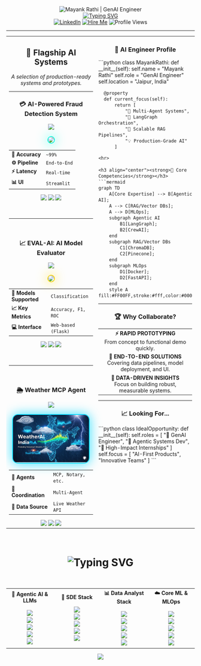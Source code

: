 <!-- 
CORRECTED AND POLISHED README FOR MAYANK RATHI
This version features a new header, an expanded and restructured technology stack, 
and an updated color scheme to reflect a broader SDE and Data Analyst skillset.
-->

<!-- =================================================================================================================== -->
<!-- == HEADER & INTRODUCTION ========================================================================================== -->
<!-- =================================================================================================================== -->

<div align="center">
  <img src="https://capsule-render.vercel.app/api?type=binary&color=gradient&customColorList=2,6,10,12,24&height=250&section=header&text=MAYANK%20RATHI&fontSize=70&fontColor=FFFFFF&animation=fadeIn&fontAlignY=40" alt="Mayank Rathi | GenAI Engineer"/>
</div>

<div align="center">
  <a href="https://git.io/typing-svg">
    <img src="https://readme-typing-svg.demolab.com?font=Fira+Code&weight=600&size=24&duration=2500&pause=500&color=FF00FF&background=FFFFFF00&center=true&vCenter=true&width=1000&lines=Building+State-of-the-Art+Multi-Agent+Systems;Specializing+in+LangGraph+and+CrewAI+Orchestration;Architecting+Scalable+RAG+Pipelines+with+Vector+DBs;Transforming+Ideas+into+Production-Grade+AI+Solutions" alt="Typing SVG">
  </a>
</div>

<div align="center">
  <a href="https://www.linkedin.com/in/mayank-rathi-549b19223/" target="_blank"><img src="https://custom-icon-badges.demolab.com/badge/LINKEDIN-Connect-0077B5?style=flat-square&labelColor=0D1117&logo=linkedin&logoColor=0077B5" alt="LinkedIn"></a>
  <a href="mailto:rathimayank.2005@gmail.com"><img src="https://custom-icon-badges.demolab.com/badge/HIRE_ME-Available-00FF00?style=flat-square&labelColor=0D1117&logo=rocket&logoColor=00FF00" alt="Hire Me"></a>
  <img src="https://komarev.com/ghpvc/?username=rmayank-24&label=PROFILE+VIEWS&color=FF00FF&style=flat-square&labelColor=0D1117" alt="Profile Views">
</div>

---

<!-- =================================================================================================================== -->
<!-- == MAIN TWO-COLUMN LAYOUT (CONTENT & SIDEBAR) ===================================================================== -->
<!-- =================================================================================================================== -->

<table>
<tr>
<td width="65%" valign="top">

  <!-- ================================================================================================================= -->
  <!-- == LEFT COLUMN (MAIN CONTENT) =================================================================================== -->
  <!-- ================================================================================================================= -->

  <h2 align="center">🚀 Flagship AI Systems</h2>
  <p align="center"><i>A selection of production-ready systems and prototypes.</i></p>

  <hr>

  <h3 align="center">💳 AI-Powered Fraud Detection System</h3>
  <div align="center">
    <a href="https://github.com/rmayank-24/AI-POWERED-FRAUD-DETECTION-SYSTEM"><img src="https://img.shields.io/badge/STATUS-PRODUCTION_READY-00FF00?style=flat&labelColor=0D1117"></a>
  </div>
  <p align="center">
    <a href="https://github.com/rmayank-24/AI-POWERED-FRAUD-DETECTION-SYSTEM">
      <img src="https://github.com/user-attachments/assets/222e4765-ca0a-4986-8e56-4b70c2f3a13d" width="90%" style="border-radius: 15px; border: 2px solid #00FFE5; box-shadow: 0 0 30px rgba(0,255,229,0.8);">
    </a>
  </p>
  <table>
    <tr><td><strong>🎯 Accuracy</strong></td><td><code>~99%</code></td></tr>
    <tr><td><strong>⚙️ Pipeline</strong></td><td><code>End-to-End</code></td></tr>
    <tr><td><strong>⚡ Latency</strong></td><td><code>Real-time</code></td></tr>
    <tr><td><strong>📊 UI</strong></td><td><code>Streamlit</code></td></tr>
  </table>
  <div align="center">
    <img src="https://img.shields.io/badge/Python-3776AB?style=flat-square&logo=python&logoColor=white">
    <img src="https://img.shields.io/badge/Scikit--learn-F7931E?style=flat-square&logo=scikit-learn&logoColor=white">
    <img src="https://img.shields.io/badge/Streamlit-FF4B4B?style=flat-square&logo=streamlit&logoColor=white">
  </div>
  
  <br><hr><br>

  <h3 align="center">📈 EVAL-AI: AI Model Evaluator</h3>
  <div align="center">
    <a href="https://github.com/rmayank-24/EVAL-AI"><img src="https://img.shields.io/badge/STATUS-LIVE_DEMO-FFD700?style=flat&labelColor=0D1117"></a>
  </div>
  <p align="center">
    <a href="https://github.com/rmayank-24/EVAL-AI">
      <img src="https://github.com/user-attachments/assets/e9d11d3e-0cbb-42d6-9e9a-52142a797b7b" width="90%" style="border-radius: 15px; border: 2px solid #FFD700; box-shadow: 0 0 30px rgba(255,215,0,0.8);">
    </a>
  </p>
  <table>
    <tr><td><strong>🤖 Models Supported</strong></td><td><code>Classification</code></td></tr>
    <tr><td><strong>📈 Key Metrics</strong></td><td><code>Accuracy, F1, ROC</code></td></tr>
    <tr><td><strong>💻 Interface</strong></td><td><code>Web-based (Flask)</code></td></tr>
  </table>
  <div align="center">
    <img src="https://img.shields.io/badge/TensorFlow-FF6F00?style=flat-square&logo=tensorflow&logoColor=white">
    <img src="https://img.shields.io/badge/Flask-000000?style=flat-square&logo=flask&logoColor=white">
    <img src="https://img.shields.io/badge/Python-3776AB?style=flat-square&logo=python&logoColor=white">
  </div>

  <br><hr><br>

  <h3 align="center">🌦️ Weather MCP Agent</h3>
  <div align="center">
    <a href="https://github.com/rmayank-24/Weather_MCP_Agent"><img src="https://img.shields.io/badge/STATUS-PROTOTYPE-00D9FF?style=flat&labelColor=0D1117"></a>
  </div>
  <p align="center">
    <a href="https://github.com/rmayank-24/Weather_MCP_Agent">
      <img src="https://raw.githubusercontent.com/rmayank-24/Weather_MCP_Agent/main/images/banner.png" width="90%" style="border-radius: 15px; border: 2px solid #00D9FF; box-shadow: 0 0 30px rgba(0,217,255,0.8);">
    </a>
  </p>
  <table>
    <tr><td><strong>🧠 Agents</strong></td><td><code>MCP, Notary, etc.</code></td></tr>
    <tr><td><strong>🤝 Coordination</strong></td><td><code>Multi-Agent</code></td></tr>
    <tr><td><strong>📡 Data Source</strong></td><td><code>Live Weather API</code></td></tr>
  </table>
  <div align="center">
    <img src="https://img.shields.io/badge/Agentic_AI-FF00FF?style=flat-square&logo=probot&logoColor=white">
    <img src="https://img.shields.io/badge/Python-3776AB?style=flat-square&logo=python&logoColor=white">
    <img src="https://img.shields.io/badge/API-2F855A?style=flat-square">
  </div>
  
</td>
<td width="35%" valign="top">

  <!-- ================================================================================================================= -->
  <!-- == RIGHT COLUMN (SIDEBAR) ======================================================================================= -->
  <!-- ================================================================================================================= -->

  <h3 align="center"><strong>🤖 AI Engineer Profile</strong></h3>
  ```python
  class MayankRathi:
      def __init__(self):
          self.name = "Mayank Rathi"
          self.role = "GenAI Engineer"
          self.location = "Jaipur, India"
      
      @property
      def current_focus(self):
          return [
              "🤖 Multi-Agent Systems",
              "🔗 LangGraph Orchestration",
              "🚀 Scalable RAG Pipelines",
              "💡 Production-Grade AI"
          ]
  ```
  <hr>

  <h3 align="center"><strong>🎯 Core Competencies</strong></h3>
  ```mermaid
  graph TD
      A[Core Expertise] --> B[Agentic AI];
      A --> C[RAG/Vector DBs];
      A --> D[MLOps];
      subgraph Agentic AI
          B1[LangGraph];
          B2[CrewAI];
      end
      subgraph RAG/Vector DBs
          C1[ChromaDB];
          C2[Pinecone];
      end
      subgraph MLOps
          D1[Docker];
          D2[FastAPI];
      end
      style A fill:#FF00FF,stroke:#fff,color:#000
  ```
  <hr>

  <h3 align="center"><strong>🏆 Why Collaborate?</strong></h3>
  <div align="center">
  <table>
    <tr><td align="center"><strong>⚡ RAPID PROTOTYPING</strong><br>From concept to functional demo quickly.</td></tr>
    <tr><td align="center"><strong>🎯 END-TO-END SOLUTIONS</strong><br>Covering data pipelines, model deployment, and UI.</td></tr>
    <tr><td align="center"><strong>🧠 DATA-DRIVEN INSIGHTS</strong><br>Focus on building robust, measurable systems.</td></tr>
  </table>
  </div>

  <hr>

  <h3 align="center"><strong>📈 Looking For...</strong></h3>
  ```python
  class IdealOpportunity:
    def __init__(self):
        self.roles = [
            "🚀 GenAI Engineer",
            "🤖 Agentic Systems Dev",
            "💎 High-Impact Internships"
        ]
        self.focus = [
            "AI-First Products",
            "Innovative Teams"
        ]
  ```
</td>
</tr>
</table>

<!-- =================================================================================================================== -->
<!-- == TECHNOLOGY ARSENAL (FULL WIDTH) ================================================================================ -->
<!-- =================================================================================================================== -->

<h1 align="center">
  <img src="https://user-images.githubusercontent.com/74038190/213910845-af37a709-8995-40d6-be59-724526e3c3d7.gif" width="1000" height="3">
  <br>
  <img src="https://readme-typing-svg.demolab.com?font=Orbitron&weight=900&size=40&duration=1000&pause=1000&color=FF00FF&center=true&vCenter=true&width=1000&lines=TECHNOLOGY+ARSENAL" alt="Typing SVG">
  <br>
  <img src="https://user-images.githubusercontent.com/74038190/213910845-af37a709-8995-40d6-be59-724526e3c3d7.gif" width="1000" height="3">
</h1>

<div align="center">
<table>
<tr>
<td align="center" width="25%">
  <strong>🤖 Agentic AI & LLMs</strong><br><br>
  <img src="https://img.shields.io/badge/LangGraph-Advanced-FF00FF?style=flat-square&logo=graphql&logoColor=white&labelColor=0D1117"><br>
  <img src="https://img.shields.io/badge/LangChain-Expert-1C1E26?style=flat-square&logo=langchain&logoColor=white&labelColor=0D1117"><br>
  <img src="https://img.shields.io/badge/CrewAI-Proficient-FFD700?style=flat-square&logo=probot&logoColor=white&labelColor=0D1117"><br>
  <img src="https://img.shields.io/badge/OpenAI-Advanced-412991?style=flat-square&logo=openai&logoColor=white&labelColor=0D1117"><br>
  <img src="https://img.shields.io/badge/Hugging_Face-Expert-FFD700?style=flat-square&logo=huggingface&logoColor=white&labelColor=0D1117">
</td>
<td align="center" width="25%">
  <strong>💾 SDE Stack</strong><br><br>
  <img src="https://img.shields.io/badge/C%2B%2B-Expert-00599C?style=flat-square&logo=cplusplus&logoColor=white&labelColor=0D1117"><br>
  <img src="https://img.shields.io/badge/Java-Advanced-ED8B00?style=flat-square&logo=openjdk&logoColor=white&labelColor=0D1117"><br>
  <img src="https://img.shields.io/badge/JavaScript-Proficient-F7DF1E?style=flat-square&logo=javascript&logoColor=black&labelColor=0D1117"><br>
  <img src="https://img.shields.io/badge/Node.js-Proficient-339933?style=flat-square&logo=nodedotjs&logoColor=white&labelColor=0D1117"><br>
  <img src="https://img.shields.io/badge/PostgreSQL-Advanced-4169E1?style=flat-square&logo=postgresql&logoColor=white&labelColor=0D1117">
</td>
<td align="center" width="25%">
  <strong>📊 Data Analyst Stack</strong><br><br>
  <img src="https://img.shields.io/badge/SQL-Expert-4479A1?style=flat-square&logo=mysql&logoColor=white&labelColor=0D1117"><br>
  <img src="https://img.shields.io/badge/Tableau-Proficient-E97627?style=flat-square&logo=tableau&logoColor=white&labelColor=0D1117"><br>
  <img src="https://img.shields.io/badge/Power_BI-Proficient-F2C811?style=flat-square&logo=powerbi&logoColor=black&labelColor=0D1117"><br>
  <img src="https://img.shields.io/badge/Excel-Expert-217346?style=flat-square&logo=microsoftexcel&logoColor=white&labelColor=0D1117"><br>
  <img src="https://img.shields.io/badge/Seaborn-Advanced-88d4df?style=flat-square&logo=seaborn&logoColor=white&labelColor=0D1117">
</td>
<td align="center" width="25%">
  <strong>☁️ Core ML & MLOps</strong><br><br>
  <img src="https://img.shields.io/badge/PyTorch-Advanced-EE4C2C?style=flat-square&logo=pytorch&logoColor=white&labelColor=0D1117"><br>
  <img src="https://img.shields.io/badge/TensorFlow-Expert-FF6F00?style=flat-square&logo=tensorflow&logoColor=white&labelColor=0D1117"><br>
  <img src="https://img.shields.io/badge/Scikit--learn-Expert-F7931E?style=flat-square&logo=scikit-learn&logoColor=white&labelColor=0D1117"><br>
  <img src="https://img.shields.io/badge/Docker-Advanced-2496ED?style=flat-square&logo=docker&logoColor=white&labelColor=0D1117"><br>
  <img src="https://img.shields.io/badge/AWS-Proficient-FF9900?style=flat-square&logo=amazonaws&logoColor=white&labelColor=0D1117">
</td>
</tr>
</table>
</div>

<!-- =================================================================================================================== -->
<!-- == FOOTER ========================================================================================================= -->
<!-- =================================================================================================================== -->

<div align="center">
  <img src="https://capsule-render.vercel.app/api?type=waving&color=gradient&customColorList=2,6,12,20,30&height=150&section=footer&animation=twinkling&fontColor=00FFE5&fontSize=20&fontAlignY=80&desc=©%202025%20Mayank%20Rathi%20|%20Architecting%20the%20Age%20of%20Autonomous%20Intelligence&descAlign=50&descSize=18" />
</div>
